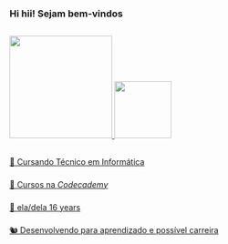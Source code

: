### Hi hii! Sejam bem-vindos 
##

<div>
  <a href="https://github.com/meaggodoy">
  <img height="180em" src="https://github-readme-stats.vercel.app/api?username=meaggodoy&show_icons=true&theme=tokyonight">
  <img height="100em" src="https://github-readme-stats.vercel.app/api/top-langs/?username=meaggodoy&layout=compact&theme=tokyonight">
</div>

##
🌱 Cursando Técnico em Informática
###
🍃 Cursos na *Codecademy*
###
🦄 ela/dela 16 years
###
🐿️ Desenvolvendo para aprendizado e possível carreira
